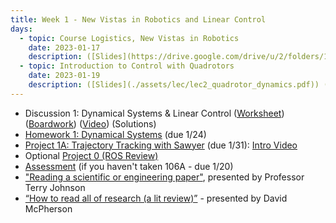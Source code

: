 ```yaml
---
title: Week 1 - New Vistas in Robotics and Linear Control
days:
  - topic: Course Logistics, New Vistas in Robotics
    date: 2023-01-17
    description: ([Slides](https://drive.google.com/drive/u/2/folders/1spew-p4xjaw9b4sscoe43aCJNNkMhyVH)) ([Video](https://berkeley.zoom.us/rec/play/okr_l3QAIB42oj8cg_zlbgZIaZXz590s8DNmPqyKpNJTpw0yI4azvs1Ch60yTZ97SH2p_JhvA6S0z-uJ.qlMJCGx9MylZvkFz?autoplay=true&startTime=1673992783000)) <br /> Reading - MLS 2.1-2.5, 3.1-3.3 <br /> Optional Reading - MLS Appendix A.3
  - topic: Introduction to Control with Quadrotors
    date: 2023-01-19
    description: ([Slides](./assets/lec/lec2_quadrotor_dynamics.pdf)) ([Video](https://berkeley.zoom.us/rec/share/SXaBBwTKLW6DUqrlB4uZ5tH0mZeJhQrXrebJIE73VtZ4m7bvTSm1b7lm37WPtdAC.gOz29AudqqSMQBem?startTime=1674165619000)) <br /> Reading - MLS Ch 3.4, 4.1-4.3
---
```

- Discussion 1: Dynamical Systems & Linear Control ([Worksheet](./assets/disc/Discussion_1_Dynamical_Systems.pdf)) ([Boardwork](./assets/disc/118_disc.pdf)) ([Video](https://youtu.be/dl4FUx3xLGQ)) (Solutions)
- [Homework 1: Dynamical Systems](./assets/hw/Homework_1__Dynamical_Systems.pdf) (due 1/24)
- [Project 1A: Trajectory Tracking with Sawyer](./assets/proj/proj1a.pdf) (due 1/31): [Intro Video](https://drive.google.com/file/d/14kXjrhVwFEnd246zD-2rUZuiXTEHf2mc/view)
- Optional [Project 0 (ROS Review)](./assets/proj/proj0.pdf)
- [Assessment](./assets/misc/Background_Assessment.pdf) (if you haven't taken 106A - due 1/20)
- ["Reading a scientific or engineering paper"](https://youtu.be/0nwFSCAacWk), presented by Professor Terry Johnson
- [“How to read all of research (a lit review)”](https://youtu.be/y9rAzM30EDw) - presented by David McPherson

<a id="Week2"></a>
